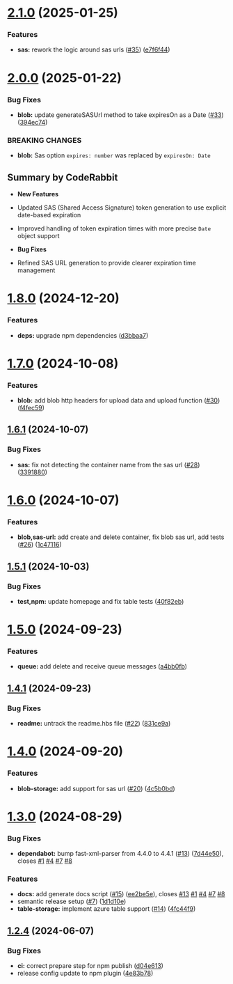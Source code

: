 # [2.1.0](https://github.com/akadenia/AkadeniaAzureStorage/compare/2.0.0...2.1.0) (2025-01-25)


### Features

* **sas:** rework the logic around sas urls ([#35](https://github.com/akadenia/AkadeniaAzureStorage/issues/35)) ([e7f6f44](https://github.com/akadenia/AkadeniaAzureStorage/commit/e7f6f444067bb96dc8de15363e2088aec26ba6bf))

# [2.0.0](https://github.com/akadenia/AkadeniaAzureStorage/compare/1.8.0...2.0.0) (2025-01-22)


### Bug Fixes

* **blob:** update generateSASUrl method to take expiresOn as a Date ([#33](https://github.com/akadenia/AkadeniaAzureStorage/issues/33)) ([394ec74](https://github.com/akadenia/AkadeniaAzureStorage/commit/394ec74f3859b3d12b31ce25c8d781531e63bf2f))


### BREAKING CHANGES

* **blob:** Sas option `expires: number` was replaced by `expiresOn: Date`

<!-- This is an auto-generated comment: release notes by coderabbit.ai
-->

## Summary by CodeRabbit

- **New Features**
- Updated SAS (Shared Access Signature) token generation to use explicit
date-based expiration
- Improved handling of token expiration times with more precise `Date`
object support

- **Bug Fixes**
- Refined SAS URL generation to provide clearer expiration time
management

<!-- end of auto-generated comment: release notes by coderabbit.ai -->

# [1.8.0](https://github.com/akadenia/AkadeniaAzureStorage/compare/1.7.0...1.8.0) (2024-12-20)


### Features

* **deps:** upgrade npm dependencies ([d3bbaa7](https://github.com/akadenia/AkadeniaAzureStorage/commit/d3bbaa7aaab3b95161cb82193dedb7a96983eff0))

# [1.7.0](https://github.com/akadenia/AkadeniaAzureStorage/compare/1.6.1...1.7.0) (2024-10-08)


### Features

* **blob:** add blob http headers for upload data and upload function ([#30](https://github.com/akadenia/AkadeniaAzureStorage/issues/30)) ([f4fec59](https://github.com/akadenia/AkadeniaAzureStorage/commit/f4fec59a087e566f58ece6c1e41a9c25e219907a))

## [1.6.1](https://github.com/akadenia/AkadeniaAzureStorage/compare/1.6.0...1.6.1) (2024-10-07)


### Bug Fixes

* **sas:** fix not detecting the container name from the sas url ([#28](https://github.com/akadenia/AkadeniaAzureStorage/issues/28)) ([3391880](https://github.com/akadenia/AkadeniaAzureStorage/commit/3391880e02b181576cc992aad07b8d39fcef0034))

# [1.6.0](https://github.com/akadenia/AkadeniaAzureStorage/compare/1.5.1...1.6.0) (2024-10-07)


### Features

* **blob,sas-url:** add create and delete container, fix blob sas url, add tests ([#26](https://github.com/akadenia/AkadeniaAzureStorage/issues/26)) ([1c47116](https://github.com/akadenia/AkadeniaAzureStorage/commit/1c47116ddc2b1e22bda48bdf8786041ce25961c9))

## [1.5.1](https://github.com/akadenia/AkadeniaAzureStorage/compare/1.5.0...1.5.1) (2024-10-03)


### Bug Fixes

* **test,npm:** update homepage and fix table tests ([40f82eb](https://github.com/akadenia/AkadeniaAzureStorage/commit/40f82eb5135cc94b913a5cdbab98f4572c90b18d))

# [1.5.0](https://github.com/akadenia/AkadeniaAzureStorage/compare/1.4.1...1.5.0) (2024-09-23)


### Features

* **queue:** add delete and receive queue messages ([a4bb0fb](https://github.com/akadenia/AkadeniaAzureStorage/commit/a4bb0fb70a809e050a9d912d063950b4086cd44b))

## [1.4.1](https://github.com/akadenia/AkadeniaAzureStorage/compare/1.4.0...1.4.1) (2024-09-23)


### Bug Fixes

* **readme:** untrack the readme.hbs file ([#22](https://github.com/akadenia/AkadeniaAzureStorage/issues/22)) ([831ce9a](https://github.com/akadenia/AkadeniaAzureStorage/commit/831ce9a0afa2effd833f559f8c93714f117c2e72))

# [1.4.0](https://github.com/akadenia/AkadeniaAzureStorage/compare/1.3.1...1.4.0) (2024-09-20)


### Features

* **blob-storage:** add support for sas url ([#20](https://github.com/akadenia/AkadeniaAzureStorage/issues/20)) ([4c5b0bd](https://github.com/akadenia/AkadeniaAzureStorage/commit/4c5b0bde8277e594f027850e16eeec9f66f05735))

# [1.3.0](https://github.com/akadenia/AkadeniaAzureStorage/compare/1.2.4...1.3.0) (2024-08-29)


### Bug Fixes

* **dependabot:** bump fast-xml-parser from 4.4.0 to 4.4.1 ([#13](https://github.com/akadenia/AkadeniaAzureStorage/issues/13)) ([7d44e50](https://github.com/akadenia/AkadeniaAzureStorage/commit/7d44e50276fed195c76a8f3da177ee4410580535)), closes [#1](https://github.com/akadenia/AkadeniaAzureStorage/issues/1) [#4](https://github.com/akadenia/AkadeniaAzureStorage/issues/4) [#7](https://github.com/akadenia/AkadeniaAzureStorage/issues/7) [#8](https://github.com/akadenia/AkadeniaAzureStorage/issues/8)


### Features

* **docs:** add generate docs script ([#15](https://github.com/akadenia/AkadeniaAzureStorage/issues/15)) ([ee2be5e](https://github.com/akadenia/AkadeniaAzureStorage/commit/ee2be5eab5d5b4a6bdc99e8769c60cbf2537e4f4)), closes [#13](https://github.com/akadenia/AkadeniaAzureStorage/issues/13) [#1](https://github.com/akadenia/AkadeniaAzureStorage/issues/1) [#4](https://github.com/akadenia/AkadeniaAzureStorage/issues/4) [#7](https://github.com/akadenia/AkadeniaAzureStorage/issues/7) [#8](https://github.com/akadenia/AkadeniaAzureStorage/issues/8)
* semantic release setup ([#7](https://github.com/akadenia/AkadeniaAzureStorage/issues/7)) ([1d1d10e](https://github.com/akadenia/AkadeniaAzureStorage/commit/1d1d10eb5308477b7daec46b4319cbeecbcdbefa))
* **table-storage:** implement azure table support  ([#14](https://github.com/akadenia/AkadeniaAzureStorage/issues/14)) ([4fc44f9](https://github.com/akadenia/AkadeniaAzureStorage/commit/4fc44f9b2c9603d82abe41be9213c94636f8e959))

## [1.2.4](https://github.com/akadenia/AkadeniaAzureStorage/compare/v1.2.3...1.2.4) (2024-06-07)


### Bug Fixes

* **ci:** correct prepare step for npm publish ([d04e613](https://github.com/akadenia/AkadeniaAzureStorage/commit/d04e613871dc034d2d5d929549f194c2f02ccdd6))
* release config update to npm plugin ([4e83b78](https://github.com/akadenia/AkadeniaAzureStorage/commit/4e83b78e60464b46cb812d56a62678c0ee700a21))
